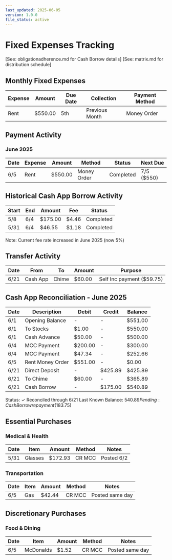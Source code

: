 ```yaml
---
last_updated: 2025-06-05
version: 1.0.0
file_status: active
---
```


# Fixed Expenses Tracking

[See: obligationadherence.md for Cash Borrow details]
[See: matrix.md for distribution schedule]

## Monthly Fixed Expenses
| Expense | Amount | Due Date | Collection | Payment Method |
|---------|---------|----------|------------|----------------|
| Rent | $550.00 | 5th | Previous Month | Money Order |

## Payment Activity

### June 2025
| Date | Expense | Amount | Method | Status | Next Due |
|------|---------|---------|---------|---------|----------|
| 6/5  | Rent | $550.00 | Money Order | Completed | 7/5 ($550) |

## Historical Cash App Borrow Activity
| Start | End | Amount | Fee | Status |
|-------|-----|---------|------|--------|
| 5/8  | 6/4 | $175.00 | $4.46 | Completed |
| 5/31 | 6/4 | $46.55 | $1.18 | Completed |

Note: Current fee rate increased in June 2025 (now 5%)

## Transfer Activity
| Date | From | To | Amount | Purpose |
|------|------|-----|---------|----------|
| 6/21 | Cash App | Chime | $60.00 | Self Inc payment ($59.75) |

## Cash App Reconciliation - June 2025
| Date | Description | Debit | Credit | Balance |
|------|-------------|-------|---------|----------|
| 6/1  | Opening Balance | - | - | $551.00 |
| 6/1  | To Stocks | $1.00 | - | $550.00 |
| 6/1  | Cash Advance | $50.00 | - | $500.00 |
| 6/4  | MCC Payment | $200.00 | - | $300.00 |
| 6/4  | MCC Payment | $47.34 | - | $252.66 |
| 6/5  | Rent Money Order | $551.00 | - | $0.00 |
| 6/21 | Direct Deposit | - | $425.89 | $425.89 |
| 6/21 | To Chime | $60.00 | - | $365.89 |
| 6/21 | Cash Borrow | - | $175.00 | $540.89 |

Status: ✓ Reconciled through 6/21
Last Known Balance: $540.89
Pending: Cash Borrow repayment ($183.75)

## Essential Purchases
### Medical & Health
| Date | Item | Amount | Method | Notes |
|------|------|--------|--------|-------|
| 5/31 | Glasses | $172.93 | CR MCC | Posted 6/2 |

### Transportation
| Date | Item | Amount | Method | Notes |
|------|------|--------|--------|-------|
| 6/5  | Gas | $42.44 | CR MCC | Posted same day |

## Discretionary Purchases
### Food & Dining
| Date | Item | Amount | Method | Notes |
|------|------|--------|--------|-------|
| 6/5  | McDonalds | $1.52 | CR MCC | Posted same day |
